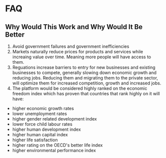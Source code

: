 # FAQ

## Why Would This Work and Why Would It Be Better

1) Avoid government failures and government inefficiencies
2) Markets naturally reduce prices for products and services while increaing value over time. Meaning more people will have access to them.
3) Reguations increase barriers to entry for new businesses and existing businesses to compete, generally slowing down economic growth and reducing jobs. Reducing them and migrating them to the private sector, will optimize them for increased competition, growth and increased jobs. 
4) The platform would be considered highly ranked on the economic freedom index which has proven that countries that rank highly on it will have: 
* higher economic growth rates 
* lower unemployment rates
* higher gender related development index
* lower force child labour rates
* higher human development index
* higher human capital index
* higher life satisfaction
* higher rating on the OECD's better life index 
* higher environmental performance index
